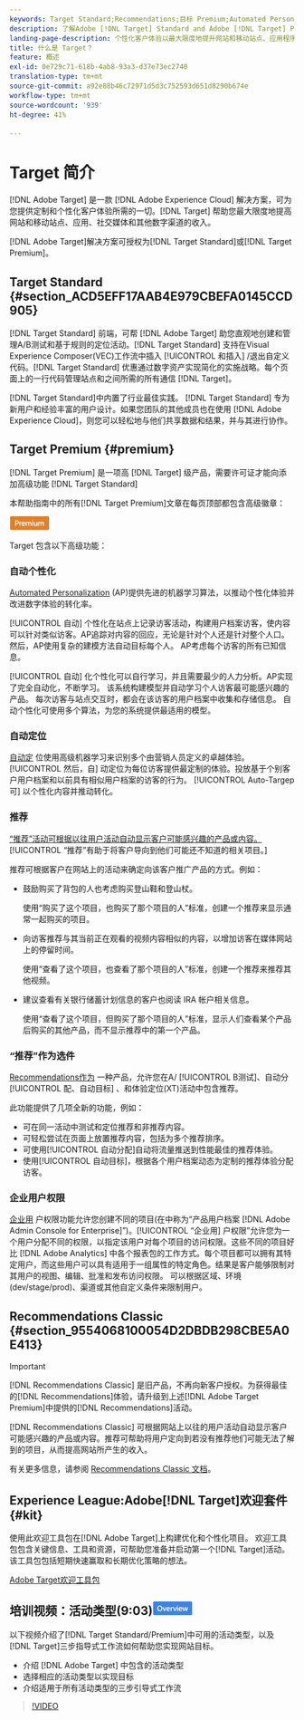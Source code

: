 ```yaml
---
keywords: Target Standard;Recommendations;目标 Premium;Automated Personalization；自动目标；自动目标；权限；什么是adobe目标;
description: 了解Adobe [!DNL Target] Standard and Adobe [!DNL Target] Premium. [!DNL Target] 高级版的基础知识，它包含标准产品中没有的高级功能。
landing-page-description: 个性化客户体验以最大限度地提升网站和移动站点、应用程序、社交媒体和其他数字渠道的收入。
title: 什么是 Target？
feature: 概述
exl-id: 0e729c71-618b-4ab8-93a3-d37e73ec2740
translation-type: tm+mt
source-git-commit: a92e88b46c72971d5d3c752593d651d8290b674e
workflow-type: tm+mt
source-wordcount: '939'
ht-degree: 41%

---
```


# Target 简介

[!DNL Adobe Target] 是一款 [!DNL Adobe Experience Cloud] 解决方案，可为您提供定制和个性化客户体验所需的一切。[!DNL Target] 帮助您最大限度地提高网站和移动站点、应用、社交媒体和其他数字渠道的收入。

[!DNL Adobe Target]解决方案可授权为[!DNL Target Standard]或[!DNL Target Premium]。

## Target Standard {#section_ACD5EFF17AAB4E979CBEFA0145CCD905}

[!DNL Target Standard] 前端，可帮 [!DNL Adobe Target] 助您直观地创建和管理A/B测试和基于规则的定位活动。[!DNL Target Standard] 支持在Visual Experience Composer(VEC)工作流中插入 [!UICONTROL 和插入] /退出自定义代码。[!DNL Target Standard] 优惠通过数字资产实现简化的实施战略。每个页面上的一行代码管理站点和之间所需的所有通信 [!DNL Target]。

[!DNL Target Standard]中内置了行业最佳实践。 [!DNL Target Standard] 专为新用户和经验丰富的用户设计。如果您团队的其他成员也在使用 [!DNL Adobe Experience Cloud]，则您可以轻松地与他们共享数据和结果，并与其进行协作。

## Target Premium {#premium}

[!DNL Target Premium] 是一项高 [!DNL Target] 级产品，需要许可证才能向添加高级功能 [!DNL Target Standard]

本帮助指南中的所有[!DNL Target Premium]文章在每页顶部都包含高级徽章：

![Premium 徽章](/help/assets/premium.png)

Target 包含以下高级功能：

### 自动个性化

[Automated Personalization](/help/c-activities/t-automated-personalization/automated-personalization.md#task_8AAF837796D74CF893CA2F88BA1491C9) (AP)提供先进的机器学习算法，以推动个性化体验并改进数字体验的转化率。

[!UICONTROL 自动] 个性化在站点上记录访客活动，构建用户档案访客，使内容可以针对类似访客。AP追踪对内容的回应，无论是针对个人还是针对整个人口。 然后，AP使用复杂的建模方法自动目标每个人。 AP考虑每个访客的所有已知信息。

[!UICONTROL 自动] 化个性化可以自行学习，并且需要最少的人力分析。AP实现了完全自动化，不断学习。 该系统构建模型并自动学习个人访客最可能感兴趣的产品。 每次访客与站点交互时，都会在该访客的用户档案中收集和存储信息。 自动个性化可使用多个算法，为您的系统提供最适用的模型。

### 自动定位

[自动定](/help/c-activities/auto-target/auto-target-to-optimize.md) 位使用高级机器学习来识别多个由营销人员定义的卓越体验。[!UICONTROL 然后，自] 动定位为每位访客提供最定制的体验。投放基于个别客户用户档案和以前具有相似用户档案的访客的行为。 [!UICONTROL Auto-Targep可] 以个性化内容并推动转化。

### 推荐

[“推荐”活动可根据以往用户活动自动显示客户可能感兴趣的产品或内容。](/help/c-recommendations/recommendations.md#concept_7556C8A4543942F2A77B13A29339C0C0)[!UICONTROL “推荐”有助于将客户导向到他们可能还不知道的相关项目。]

推荐可根据客户在网站上的活动来确定向该客户推广产品的方式。例如：

* 鼓励购买了背包的人也考虑购买登山鞋和登山杖。

   使用“购买了这个项目，也购买了那个项目的人”标准，创建一个推荐来显示通常一起购买的项目。

* 向访客推荐与其当前正在观看的视频内容相似的内容，以增加访客在媒体网站上的停留时间。

   使用“查看了这个项目，也查看了那个项目的人”标准，创建一个推荐来推荐其他视频。

* 建议查看有关银行储蓄计划信息的客户也阅读 IRA 帐户相关信息。

   使用“查看了这个项目，但购买了那个项目的人”标准，显示人们查看某个产品后购买的其他产品，而不显示推荐中的第一个产品。

### “推荐”作为选件

[Recommendations作为](/help/c-recommendations/recommendations-as-an-offer.md) 一种产品，允许您在A/ [!UICONTROL B测试]、自动分 [!UICONTROL 配、自动目标]   、和体验定位(XT)活动中包含推荐。

此功能提供了几项全新的功能，例如：

* 可在同一活动中测试和定位推荐和非推荐内容。
* 可轻松尝试在页面上放置推荐内容，包括为多个推荐排序。
* 可使用[!UICONTROL 自动分配]自动将流量推送到性能最佳的推荐体验。
* 使用[!UICONTROL 自动目标]，根据各个用户档案动态为定制的推荐体验分配访客。

### 企业用户权限

[企业用](/help/administrating-target/c-user-management/property-channel/property-channel.md#concept_E396B16FA2024ADBA27BC056138F9838) 户权限功能允许您创建不同的项目(在中称为“产品用户档案 [!DNL Adobe Admin Console for Enterprise]”)。[!UICONTROL “企业用] 户权限”允许您为一个用户分配不同的权限，以指定该用户对每个项目的访问权限。这些不同的项目好比 [!DNL Adobe Analytics] 中各个报表包的工作方式。每个项目都可以拥有其特定用户，而这些用户可以具有适用于一组属性的特定角色。结果是客户能够限制对其用户的视图、编辑、批准和发布访问权限。 可以根据区域、环境(dev/stage/prod)、渠道或其他自定义条件来限制用户。

## Recommendations Classic {#section_9554068100054D2DBDB298CBE5A0E413}

>[!IMPORTANT]
>
>[!DNL Recommendations Classic] 是旧产品，不再向新客户授权。为获得最佳的[!DNL Recommendations]体验，请升级到上述[!DNL Adobe Target Premium]中提供的[!DNL Recommendations]活动。

[!DNL Recommendations Classic] 可根据网站上以往的用户活动自动显示客户可能感兴趣的产品或内容。推荐可帮助将用户定向到若没有推荐他们可能无法了解到的项目，从而提高网站所产生的收入。

有关更多信息，请参阅 [Recommendations Classic 文档](/help/assets/adobe-recommendations-classic.pdf)。

## Experience League:Adobe[!DNL Target]欢迎套件{#kit}

使用此欢迎工具包在[!DNL Adobe Target]上构建优化和个性化项目。 欢迎工具包包含关键信息、工具和资源，可帮助您准备并启动第一个[!DNL Target]活动。 该工具包包括短期快速赢取和长期优化策略的想法。

[Adobe Target欢迎工具包](https://expleague.azureedge.net/pdf/Adobe-Target-Welcome-Kit.pdf)

## 培训视频：活动类型(9:03)![概述徽章](/help/assets/overview.png)

以下视频介绍了[!DNL Target Standard/Premium]中可用的活动类型，以及[!DNL Target]三步指导式工作流如何帮助您实现网站目标。

* 介绍 [!DNL Adobe Target] 中包含的活动类型
* 选择相应的活动类型以实现目标
* 介绍适用于所有活动类型的三步引导式工作流

>[!VIDEO](https://video.tv.adobe.com/v/17386)
